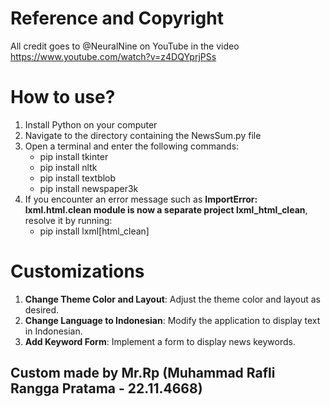# Reference and Copyright 
All credit goes to @NeuralNine on YouTube in the video https://www.youtube.com/watch?v=z4DQYprjPSs

# How to use?
1. Install Python on your computer
2. Navigate to the directory containing the NewsSum.py file
3. Open a terminal and enter the following commands:
   - pip install tkinter
   - pip install nltk
   - pip install textblob
   - pip install newspaper3k
4. If you encounter an error message such as **ImportError: lxml.html.clean module is now a separate project lxml_html_clean**, resolve it by running:
   - pip install lxml[html_clean]

# Customizations
1. **Change Theme Color and Layout**: Adjust the theme color and layout as desired.
2. **Change Language to Indonesian**: Modify the application to display text in Indonesian.
3. **Add Keyword Form**: Implement a form to display news keywords.

## Custom made by Mr.Rp (Muhammad Rafli Rangga Pratama - 22.11.4668)
